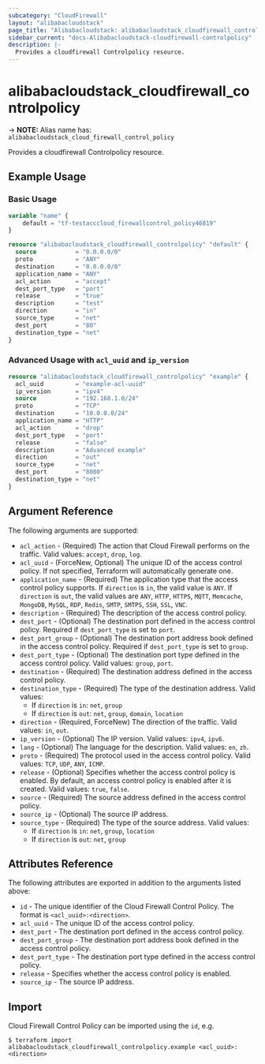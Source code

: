 ```yaml
---
subcategory: "CloudFirewall"
layout: "alibabacloudstack"
page_title: "Alibabacloudstack: alibabacloudstack_cloudfirewall_controlpolicy"
sidebar_current: "docs-Alibabacloudstack-cloudfirewall-controlpolicy"
description: |- 
  Provides a cloudfirewall Controlpolicy resource.
---
```


# alibabacloudstack_cloudfirewall_controlpolicy
-> **NOTE:** Alias name has: `alibabacloudstack_cloud_firewall_control_policy`

Provides a cloudfirewall Controlpolicy resource.

## Example Usage

### Basic Usage

```terraform
variable "name" {
    default = "tf-testacccloud_firewallcontrol_policy46819"
}

resource "alibabacloudstack_cloudfirewall_controlpolicy" "default" {
  source           = "0.0.0.0/0"
  proto            = "ANY"
  destination      = "0.0.0.0/0"
  application_name = "ANY"
  acl_action       = "accept"
  dest_port_type   = "port"
  release          = "true"
  description      = "test"
  direction        = "in"
  source_type      = "net"
  dest_port        = "80"
  destination_type = "net"
}
```

### Advanced Usage with `acl_uuid` and `ip_version`

```terraform
resource "alibabacloudstack_cloudfirewall_controlpolicy" "example" {
  acl_uuid         = "example-acl-uuid"
  ip_version       = "ipv4"
  source           = "192.168.1.0/24"
  proto            = "TCP"
  destination      = "10.0.0.0/24"
  application_name = "HTTP"
  acl_action       = "drop"
  dest_port_type   = "port"
  release          = "false"
  description      = "Advanced example"
  direction        = "out"
  source_type      = "net"
  dest_port        = "8080"
  destination_type = "net"
}
```

## Argument Reference

The following arguments are supported:

* `acl_action` - (Required) The action that Cloud Firewall performs on the traffic. Valid values: `accept`, `drop`, `log`.
* `acl_uuid` - (ForceNew, Optional) The unique ID of the access control policy. If not specified, Terraform will automatically generate one.
* `application_name` - (Required) The application type that the access control policy supports. If `direction` is `in`, the valid value is `ANY`. If `direction` is `out`, the valid values are `ANY`, `HTTP`, `HTTPS`, `MQTT`, `Memcache`, `MongoDB`, `MySQL`, `RDP`, `Redis`, `SMTP`, `SMTPS`, `SSH`, `SSL`, `VNC`.
* `description` - (Required) The description of the access control policy.
* `dest_port` - (Optional) The destination port defined in the access control policy. Required if `dest_port_type` is set to `port`.
* `dest_port_group` - (Optional) The destination port address book defined in the access control policy. Required if `dest_port_type` is set to `group`.
* `dest_port_type` - (Optional) The destination port type defined in the access control policy. Valid values: `group`, `port`.
* `destination` - (Required) The destination address defined in the access control policy.
* `destination_type` - (Required) The type of the destination address. Valid values:
  * If `direction` is `in`: `net`, `group`
  * If `direction` is `out`: `net`, `group`, `domain`, `location`
* `direction` - (Required, ForceNew) The direction of the traffic. Valid values: `in`, `out`.
* `ip_version` - (Optional) The IP version. Valid values: `ipv4`, `ipv6`.
* `lang` - (Optional) The language for the description. Valid values: `en`, `zh`.
* `proto` - (Required) The protocol used in the access control policy. Valid values: `TCP`, `UDP`, `ANY`, `ICMP`.
* `release` - (Optional) Specifies whether the access control policy is enabled. By default, an access control policy is enabled after it is created. Valid values: `true`, `false`.
* `source` - (Required) The source address defined in the access control policy.
* `source_ip` - (Optional) The source IP address.
* `source_type` - (Required) The type of the source address. Valid values:
  * If `direction` is `in`: `net`, `group`, `location`
  * If `direction` is `out`: `net`, `group`

## Attributes Reference

The following attributes are exported in addition to the arguments listed above:

* `id` - The unique identifier of the Cloud Firewall Control Policy. The format is `<acl_uuid>:<direction>`.
* `acl_uuid` - The unique ID of the access control policy.
* `dest_port` - The destination port defined in the access control policy.
* `dest_port_group` - The destination port address book defined in the access control policy.
* `dest_port_type` - The destination port type defined in the access control policy.
* `release` - Specifies whether the access control policy is enabled.
* `source_ip` - The source IP address.

## Import

Cloud Firewall Control Policy can be imported using the `id`, e.g.

```
$ terraform import alibabacloudstack_cloudfirewall_controlpolicy.example <acl_uuid>:<direction>
```